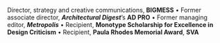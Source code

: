 Director, strategy and creative communications, **BIGMESS** • Former associate director, ***Architectural Digest***’s **AD PRO** • Former managing editor, ***Metropolis*** • Recipient, **Monotype Scholarship for Excellence in Design Criticism** • Recipient, **Paula Rhodes Memorial Award**, **SVA**
